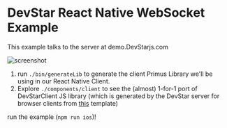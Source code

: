 # DevStar React Native WebSocket Example



This example talks to the server at demo.DevStarjs.com

![screenshot](https://raw.githubusercontent.com/DevStar/devstar-react-native/master/screenshot.png)

1) run `./bin/generateLib` to generate the client Primus Library we'll be using in our React Native Client.
2) Explore `./components/client` to see the (almost) 1-for-1 port of DevStarClient JS library (which is generated by the DevStar server for browser clients from [this](https://github.com/DevStar/DevStar/blob/master/client/DevStarClient.js) template)

run the example (`npm run ios`)!
